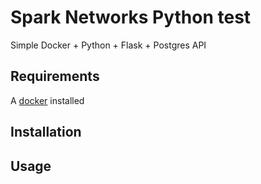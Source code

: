 # Spark Networks Python test

Simple Docker + Python + Flask + Postgres API

## Requirements

A [docker](https://www.docker.com/products/docker-desktop) installed 

## Installation

## Usage

